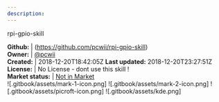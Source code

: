 ```yaml
---
description: 
---
```

rpi-gpio-skill



**Github:** | (https://github.com/pcwii/rpi-gpio-skill)  
**Owner:** | [@pcwii](https://github.com/pcwii)  
**Created:** | 2018-12-20T18:42:05Z  **Last updated:** 2018-12-20T23:27:51Z  
**License:** | No License - dont use this skill !  
**Market status:** | [Not in Market](https://market.mycroft.ai/skill/)  
 ![.gitbook/assets/mark-1-icon.png]  ![.gitbook/assets/mark-2-icon.png]  ![.gitbook/assets/picroft-icon.png]  ![.gitbook/assets/kde.png]  
